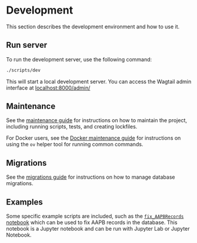 # Development

This section describes the development environment and how to use it.

## Run server
To run the development server, use the following command:

```bash
./scripts/dev
```

This will start a local development server. You can access the Wagtail admin interface at [localhost:8000/admin/](http://localhost:8000/admin/)

## Maintenance
See the [maintenance guide](./maintenance.md) for instructions on how to maintain the project, including running scripts, tests, and creating lockfiles.

For Docker users, see the [Docker maintenance guide](./docker.md) for instructions on using the `ov` helper tool for running common commands.

## Migrations
See the [migrations guide](./migrate.md) for instructions on how to manage database migrations.

## Examples
Some specific example scripts are included, such as the [`fix_AAPBRecords` notebook](./fix_AAPBRecords.ipynb) which can be used to fix AAPB records in the database. This notebook is a Jupyter notebook and can be run with Jupyter Lab or Jupyter Notebook.